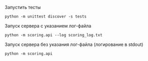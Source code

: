 Запустить тесты
```
python -m unittest discover -s tests
```

Запуск сервера с указанием лог-файла
```
python -m scoring.api --log scoring_log.txt
```

Запуск сервера без указания лог-файла (логирование в stdout)
```
python -m scoring.api
```
